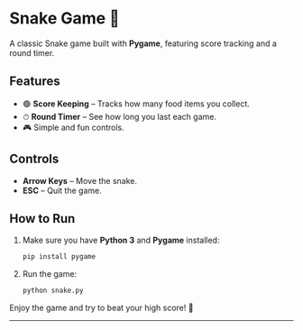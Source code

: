 # Snake Game 🐍

A classic Snake game built with **Pygame**, featuring score tracking and a round timer.

## Features

* 🟢 **Score Keeping** – Tracks how many food items you collect.
* ⏱ **Round Timer** – See how long you last each game.
* 🎮 Simple and fun controls.

## Controls

* **Arrow Keys** – Move the snake.
* **ESC** – Quit the game.

## How to Run

1. Make sure you have **Python 3** and **Pygame** installed:

   ```bash
   pip install pygame
   ```
2. Run the game:

   ```bash
   python snake.py
   ```

Enjoy the game and try to beat your high score! 🎯

---
